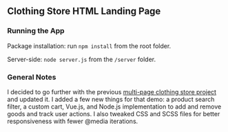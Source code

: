 ## Clothing Store HTML Landing Page

### Running the App

Package installation: run `npm install` from the root folder.

Server-side: `node server.js` from the `/server` folder.

### General Notes

I decided to go further with the previous [multi-page clothing store project](https://github.com/eagrigorev/clothing-store-template) and updated it. I added a few new things for that demo: a product search filter, a custom cart, Vue.js, and Node.js implementation to add and remove goods and track user actions. I also tweaked CSS and SCSS files for better responsiveness with fewer @media iterations.
